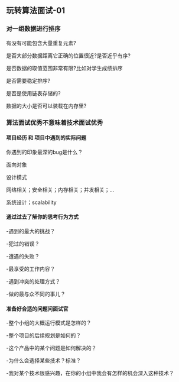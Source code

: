 ## 玩转算法面试-01

### 对一组数据进行排序

有没有可能包含大量重复元素?

是否大部分数据距离它正确的位置很近?是否近乎有序?

是否数据的取值范围非常有限?比如对学生成绩排序

是否需要稳定排序?

是否是使用链表存储的?

数据的大小是否可以装载在内存里?



### 算法面试优秀不意味着技术面试优秀

#### 项目经历 和 项目中遇到的实际问题

你遇到的印象最深的bug是什么？

面向对象

设计模式

网络相关；安全相关；内存相关；并发相关；…

系统设计；scalability

#### 通过过去了解你的思考行为方式

-遇到的最大的挑战？

-犯过的错误？

-遭遇的失败？

-最享受的工作内容？

-遇到冲突的处理方式？

-做的最与众不同的事儿？

#### 准备好合适的问题问面试官

-整个小组的大概运行模式是怎样的？

-整个项目的后续规划是如何的？

-这个产品中的某个问题是如何解决的？

-为什么会选择某些技术？标准？

-我对某个技术很感兴趣，在你的小组中我会有怎样的机会深入这种技术？